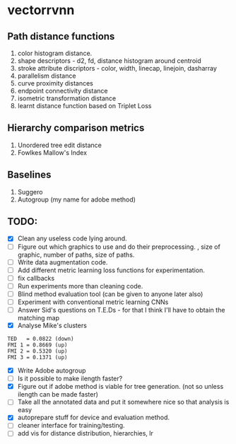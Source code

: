 # vectorrvnn

## Path distance functions

1. color histogram distance.
2. shape descriptors - d2, fd, distance histogram around centroid
3. stroke attribute discriptors - color, width, linecap, linejoin, dasharray
4. parallelism distance
5. curve proximity distances 
6. endpoint connectivity distance
7. isometric transformation distance
8. learnt distance function based on Triplet Loss

## Hierarchy comparison metrics

1. Unordered tree edit distance
2. Fowlkes Mallow's Index

## Baselines

1. Suggero
2. Autogroup (my name for adobe method)

## TODO: 

- [x] Clean any useless code lying around. 
- [ ] Figure out which graphics to use and do their preprocessing. <switch>, size of graphic, number of paths, size of paths.
- [ ] Write data augmentation code.
- [ ] Add different metric learning loss functions for experimentation.
- [ ] fix callbacks
- [ ] Run experiments more than cleaning code.
- [ ] Blind method evaluation tool (can be given to anyone later also)
- [ ] Experiment with conventional metric learning CNNs
- [ ] Answer Sid's questions on T.E.Ds - for that I think I'll have to obtain the matching map 
- [x] Analyse Mike's clusters
```
TED   = 0.0822 (down)
FMI 1 = 0.8669 (up) 
FMI 2 = 0.5320 (up)
FMI 3 = 0.1371 (up)
```
- [x] Write Adobe autogroup
- [ ] Is it possible to make ilength faster?
- [x] Figure out if adobe method is viable for tree generation. (not so unless ilength can be made faster)
- [ ] Take all the annotated data and put it somewhere nice so that analysis is easy
- [x] autoprepare stuff for device and evaluation method.
- [ ] cleaner interface for training/testing.
- [ ] add vis for distance distribution, hierarchies, lr
